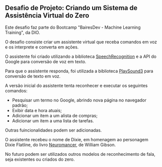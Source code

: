 ## Desafio de Projeto: Criando um Sistema de Assistência Virtual do Zero
<p>Este desafio faz parte do Bootcamp "BairesDev - Machine Learning Training", da DIO.
<p>O desafio consiste criar um assistente virtual que receba comandos em voz e os interprete e converta em ações.
<p>O assistente foi criado utilizando a biblioteca <a href="https://pypi.org/project/SpeechRecognition/">SpeechRecognition</a> e a API do Google para conversão de voz em texto.</p>
<p>Para que o assistente responda, foi utilizada a biblioteca <a href="https://pypi.org/project/playsound3/">PlaySound3</a> para conversão de texto em voz.</p>
<p>A versão inicial do assistente tenta reconhecer e executar os seguintes comandos:


- Pesquisar um termo no Google, abrindo nova página no navegador padrão;
- Exibir data e hora atuais;
- Adicionar um item a um alista de compras;
- Adicionar um item a uma lista de tarefas.

<p>Outras fuincionalidades podem ser adicionadas.
<p>O assistente recebeu o nome de Dixie, em homenagem ao personagem Dixie Flatline, do livro <a href="https://pt.wikipedia.org/wiki/Neuromancer">Neuromancer</a>, de William Gibson.</p>
<p>No futuro podem ser utilizados outros modelos de reconhecimento de fala, seja existentes ou criados do zero.</p>
